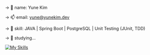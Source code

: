 -> 🍰 name: Yune Kim

-> 📫 email: yune@yunekim.dev

-> 🍫 skill: JAVA | Spring Boot | PostgreSQL | Unit Testing (JUnit, TDD)

-> 🌱 studying... 

[![My Skills](https://skillicons.dev/icons?i=js,html,css,wasm)](https://skillicons.dev)
